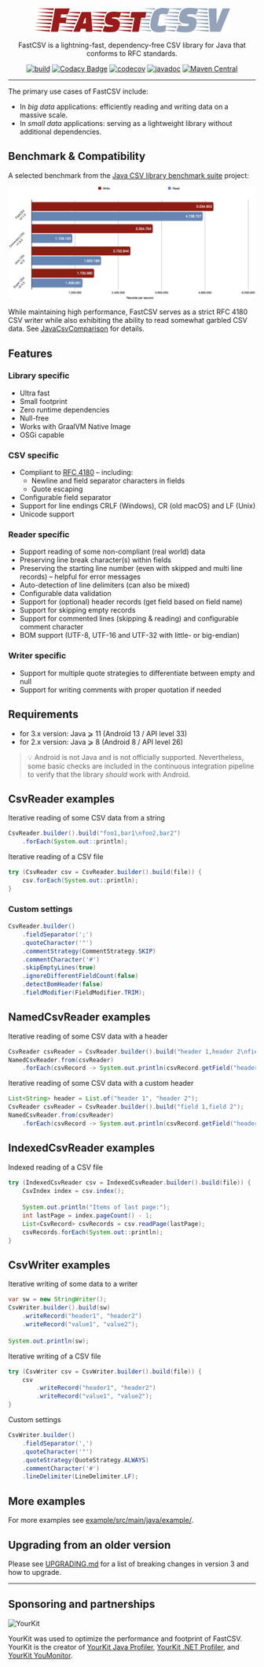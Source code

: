<p align="center">
  <img src="fastcsv.svg" width="400" height="50" alt="FastCSV">
</p>

<p align="center">
  FastCSV is a lightning-fast, dependency-free CSV library for Java that conforms to RFC standards.
</p>

<p align="center">
  <a href="https://github.com/osiegmar/FastCSV/actions/workflows/build.yml"><img src="https://github.com/osiegmar/FastCSV/actions/workflows/build.yml/badge.svg?branch=main" alt="build"></a>
  <a href="https://app.codacy.com/gh/osiegmar/FastCSV/dashboard?utm_source=gh&utm_medium=referral&utm_content=&utm_campaign=Badge_grade"><img src="https://app.codacy.com/project/badge/Grade/7270301676d6463bad9dd1fe23429942" alt="Codacy Badge"></a>
  <a href="https://codecov.io/gh/osiegmar/FastCSV"><img src="https://codecov.io/gh/osiegmar/FastCSV/branch/main/graph/badge.svg?token=WIWkv7HUyk" alt="codecov"></a>
  <a href="https://javadoc.io/doc/de.siegmar/fastcsv"><img src="https://javadoc.io/badge2/de.siegmar/fastcsv/javadoc.svg" alt="javadoc"></a>
  <a href="https://central.sonatype.com/artifact/de.siegmar/fastcsv"><img src="https://img.shields.io/maven-central/v/de.siegmar/fastcsv" alt="Maven Central"></a>
</p>

------

The primary use cases of FastCSV include:

- In *big data* applications: efficiently reading and writing data on a massive scale.
- In *small data* applications: serving as a lightweight library without additional dependencies.

## Benchmark & Compatibility

A selected benchmark from the
[Java CSV library benchmark suite](https://github.com/osiegmar/JavaCsvBenchmarkSuite) project:

![Benchmark](benchmark.png "Benchmark")

While maintaining high performance, FastCSV serves as a strict RFC 4180 CSV writer while
also exhibiting the ability to read somewhat garbled CSV data.
See [JavaCsvComparison](https://github.com/osiegmar/JavaCsvComparison) for details.

## Features

### Library specific

- Ultra fast
- Small footprint
- Zero runtime dependencies
- Null-free
- Works with GraalVM Native Image
- OSGi capable

### CSV specific

- Compliant to [RFC 4180](https://tools.ietf.org/html/rfc4180) – including:
    - Newline and field separator characters in fields
    - Quote escaping
- Configurable field separator
- Support for line endings CRLF (Windows), CR (old macOS) and LF (Unix)
- Unicode support

### Reader specific

- Support reading of some non-compliant (real world) data
- Preserving line break character(s) within fields
- Preserving the starting line number (even with skipped and multi line records) –
  helpful for error messages
- Auto-detection of line delimiters (can also be mixed)
- Configurable data validation
- Support for (optional) header records (get field based on field name)
- Support for skipping empty records
- Support for commented lines (skipping & reading) and configurable comment character
- BOM support (UTF-8, UTF-16 and UTF-32 with little- or big-endian)

### Writer specific

- Support for multiple quote strategies to differentiate between empty and null
- Support for writing comments with proper quotation if needed

## Requirements

- for 3.x version: Java ⩾ 11 (Android 13 / API level 33)
- for 2.x version: Java ⩾ 8 (Android 8 / API level 26)

> :bulb: Android is not Java and is not officially supported.
> Nevertheless, some basic checks are included in the continuous integration pipeline to
> verify that the library *should* work with Android.

## CsvReader examples

Iterative reading of some CSV data from a string

```java
CsvReader.builder().build("foo1,bar1\nfoo2,bar2")
    .forEach(System.out::println);
```

Iterative reading of a CSV file

```java
try (CsvReader csv = CsvReader.builder().build(file)) {
    csv.forEach(System.out::println);
}
```

### Custom settings

```java
CsvReader.builder()
    .fieldSeparator(';')
    .quoteCharacter('"')
    .commentStrategy(CommentStrategy.SKIP)
    .commentCharacter('#')
    .skipEmptyLines(true)
    .ignoreDifferentFieldCount(false)
    .detectBomHeader(false)
    .fieldModifier(FieldModifier.TRIM);
```

## NamedCsvReader examples

Iterative reading of some CSV data with a header

```java
CsvReader csvReader = CsvReader.builder().build("header 1,header 2\nfield 1,field 2");
NamedCsvReader.from(csvReader)
    .forEach(csvRecord -> System.out.println(csvRecord.getField("header 2")));
```

Iterative reading of some CSV data with a custom header

```java
List<String> header = List.of("header 1", "header 2");
CsvReader csvReader = CsvReader.builder().build("field 1,field 2");
NamedCsvReader.from(csvReader)
    .forEach(csvRecord -> System.out.println(csvRecord.getField("header 2")));
```

## IndexedCsvReader examples

Indexed reading of a CSV file

```java
try (IndexedCsvReader csv = IndexedCsvReader.builder().build(file)) {
    CsvIndex index = csv.index();

    System.out.println("Items of last page:");
    int lastPage = index.pageCount() - 1;
    List<CsvRecord> csvRecords = csv.readPage(lastPage);
    csvRecords.forEach(System.out::println);
}
```

## CsvWriter examples

Iterative writing of some data to a writer

```java
var sw = new StringWriter();
CsvWriter.builder().build(sw)
    .writeRecord("header1", "header2")
    .writeRecord("value1", "value2");

System.out.println(sw);
```

Iterative writing of a CSV file

```java
try (CsvWriter csv = CsvWriter.builder().build(file)) {
    csv
        .writeRecord("header1", "header2")
        .writeRecord("value1", "value2");
}
```

Custom settings

```java
CsvWriter.builder()
    .fieldSeparator(',')
    .quoteCharacter('"')
    .quoteStrategy(QuoteStrategy.ALWAYS)
    .commentCharacter('#')
    .lineDelimiter(LineDelimiter.LF);
```

## More examples

For more examples see [example/src/main/java/example/](example/src/main/java/example/).

## Upgrading from an older version

Please see [UPGRADING.md](UPGRADING.md) for a list of breaking changes in version 3 and how to upgrade.

---

## Sponsoring and partnerships

![YourKit](https://www.yourkit.com/images/yklogo.png)

YourKit was used to optimize the performance and footprint of FastCSV.
YourKit is the creator of <a href="https://www.yourkit.com/java/profiler/">YourKit Java Profiler</a>,
<a href="https://www.yourkit.com/.net/profiler/">YourKit .NET Profiler</a>,
and <a href="https://www.yourkit.com/youmonitor/">YourKit YouMonitor</a>.
